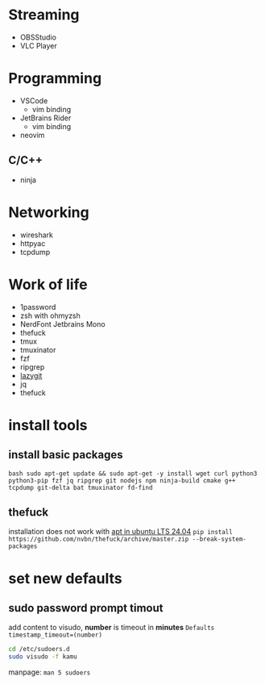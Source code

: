 
# Streaming

- OBSStudio
- VLC Player

# Programming

- VSCode
  - vim binding
- JetBrains Rider
  - vim binding
- neovim

## C/C++

- ninja

# Networking

- wireshark
- httpyac
- tcpdump

# Work of life

- 1password
- zsh with ohmyzsh
- NerdFont Jetbrains Mono
- thefuck
- tmux
- tmuxinator
- fzf
- ripgrep
- [lazygit](https://github.com/jesseduffield/lazygit)
- jq
- thefuck

# install tools

## install basic packages

``bash
sudo apt-get update && sudo apt-get -y install wget curl python3 python3-pip fzf jq ripgrep git nodejs npm ninja-build cmake g++ tcpdump git-delta bat tmuxinator fd-find
``

## thefuck

installation does not work with [apt in ubuntu LTS 24.04](https://github.com/nvbn/thefuck/issues/1434#issuecomment-2108618450)
``pip install https://github.com/nvbn/thefuck/archive/master.zip --break-system-packages``

# set new defaults

## sudo password prompt timout

add content to visudo, **number** is timeout in **minutes**
``Defaults timestamp_timeout=(number)``

```bash
cd /etc/sudoers.d
sudo visudo -f kamu
```

manpage: ``man 5 sudoers``
